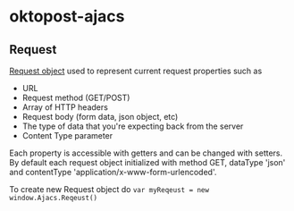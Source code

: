 # oktopost-ajacs
## Request

[Request object](https://github.com/Oktopost/ajacs/blob/master/src/Ajacs/Request.js) used to represent current 
request properties such as
* URL
* Request method (GET/POST)
* Array of HTTP headers
* Request body (form data, json object, etc)
* The type of data that you're expecting back from the server
* Content Type parameter

Each property is accessible with getters and can be changed with setters. 
By default each request object initialized with method GET, dataType 'json' and contentType 
'application/x-www-form-urlencoded'.


To create new Request object do `var myReqeust = new window.Ajacs.Reqeust()`